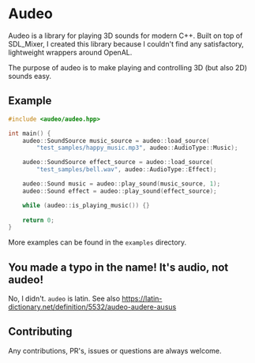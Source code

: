 # Audeo

Audeo is a library for playing 3D sounds for modern C++. Built on top of SDL_Mixer, I created this library because I couldn't find any satisfactory, lightweight wrappers around OpenAL. 

The purpose of audeo is to make playing and controlling 3D (but also 2D) sounds easy.

## Example 

```cpp
#include <audeo/audeo.hpp>

int main() {
    audeo::SoundSource music_source = audeo::load_source(
        "test_samples/happy_music.mp3", audeo::AudioType::Music);

    audeo::SoundSource effect_source = audeo::load_source(
        "test_samples/bell.wav", audeo::AudioType::Effect);

    audeo::Sound music = audeo::play_sound(music_source, 1);
    audeo::Sound effect = audeo::play_sound(effect_source);

    while (audeo::is_playing_music()) {}
    
    return 0;
}
```

More examples can be found in the `examples` directory.

## You made a typo in the name! It's audio, not audeo!

No, I didn't. `audeo` is latin. See also https://latin-dictionary.net/definition/5532/audeo-audere-ausus

## Contributing

Any contributions, PR's, issues or questions are always welcome.
